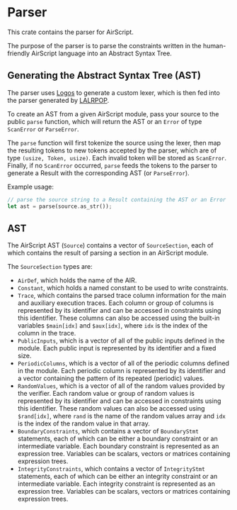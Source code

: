 # Parser

This crate contains the parser for AirScript.

The purpose of the parser is to parse the constraints written in the human-friendly AirScript language into an Abstract Syntax Tree.

## Generating the Abstract Syntax Tree (AST)

The parser uses [Logos](https://github.com/maciejhirsz/logos/) to generate a custom lexer, which is then fed into the parser generated by [LALRPOP](https://github.com/lalrpop/lalrpop/).

To create an AST from a given AirScript module, pass your source to the public `parse` function, which will return the AST or an `Error` of type `ScanError` or `ParseError`.

The `parse` function will first tokenize the source using the lexer, then map the resulting tokens to new tokens accepted by the parser, which are of type `(usize, Token, usize)`. Each invalid token will be stored as `ScanError`. Finally, if no `ScanError` occurred, `parse` feeds the tokens to the parser to generate a Result with the corresponding AST (or `ParseError`).

Example usage:

```Rust
// parse the source string to a Result containing the AST or an Error
let ast = parse(source.as_str());
```

## AST

The AirScript AST (`Source`) contains a vector of `SourceSection`, each of which contains the result of parsing a section in an AirScript module.

The `SourceSection` types are:

- `AirDef`, which holds the name of the AIR.
- `Constant`, which holds a named constant to be used to write constraints.
- `Trace`, which contains the parsed trace column information for the main and auxiliary execution traces. Each column or group of columns is represented by its identifier and can be accessed in constraints using this identifier. These columns can also be accessed using the built-in variables `$main[idx]` and `$aux[idx]`, where `idx` is the index of the column in the trace.
- `PublicInputs`, which is a vector of all of the public inputs defined in the module. Each public input is represented by its identifier and a fixed size.
- `PeriodicColumns`, which is a vector of all of the periodic columns defined in the module. Each periodic column is represented by its identifier and a vector containing the pattern of its repeated (periodic) values.
- `RandomValues`, which is a vector of all of the random values provided by the verifier. Each random value or group of random values is represented by its identifier and can be accessed in constraints using this identifier. These random values can also be accessed using `$rand[idx]`, where `rand` is the name of the random values array and `idx` is the index of the random value in that array.
- `BoundaryConstraints`, which contains a vector of `BoundaryStmt` statements, each of which can be either a boundary constraint or an intermediate variable. Each boundary constraint is represented as an expression tree. Variables can be scalars, vectors or matrices containing expression trees.
- `IntegrityConstraints`, which contains a vector of `IntegrityStmt` statements, each of which can be either an integrity constraint or an intermediate variable. Each integrity constraint is represented as an expression tree. Variables can be scalars, vectors or matrices containing expression trees.
